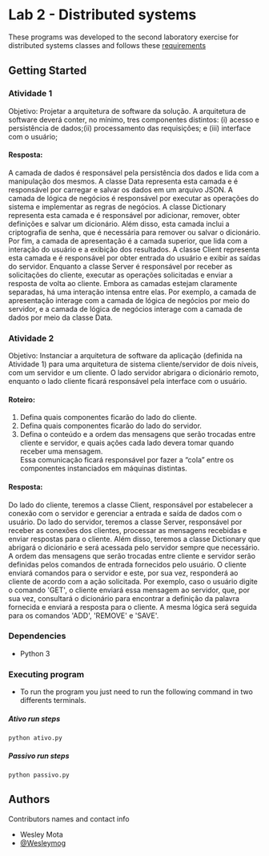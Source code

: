 # Lab 2 - Distributed systems 

These programs was developed to the second laboratory exercise for distributed systems classes and follows these [requirements](https://drive.google.com/file/d/1Cv1yoJqKsPTxoiKggyngISPaelmUozpb/view)

## Getting Started
### Atividade 1
Objetivo: Projetar a arquitetura de software da solução. A arquitetura de software deverá conter, no mínimo, tres componentes distintos: (i) acesso e persistência de dados;(ii) processamento das requisições; e (iii) interface com o usuário;

#### Resposta:
A camada de dados é responsável pela persistência dos dados e lida com a manipulação dos mesmos. A classe Data representa esta camada e é responsável por carregar e salvar os dados em um arquivo JSON.
A camada de lógica de negócios é responsável por executar as operações do sistema e implementar as regras de negócios. A classe Dictionary representa esta camada e é responsável por adicionar, remover, obter definições e salvar um dicionário. Além disso, esta camada inclui a criptografia de senha, que é necessária para remover ou salvar o dicionário.
Por fim, a camada de apresentação é a camada superior, que lida com a interação do usuário e a exibição dos resultados. A classe Client representa esta camada e é responsável por obter entrada do usuário e exibir as saídas do servidor. Enquanto a classe Server é responsável por receber as solicitações do cliente, executar as operações solicitadas e enviar a resposta de volta ao cliente.
Embora as camadas estejam claramente separadas, há uma interação intensa entre elas. Por exemplo, a camada de apresentação interage com a camada de lógica de negócios por meio do servidor, e a camada de lógica de negócios interage com a camada de dados por meio da classe Data.

### Atividade 2
Objetivo: Instanciar a arquitetura de software da aplicação (definida na Atividade 1) 
para uma arquitetura de sistema cliente/servidor de dois níveis, com um servidor e
um cliente. O lado servidor abrigara o dicionário remoto, enquanto o lado cliente ficará
responsável pela interface com o usuário.

#### Roteiro:
1. Defina quais componentes ficarão do lado do cliente.
2. Defina quais componentes ficarão do lado do  servidor.
3. Defina o conteúdo e a ordem das mensagens que serão trocadas entre cliente e  servidor, e quais ações cada lado devera tomar quando receber uma mensagem.  
Essa comunicação ficará responsável por fazer a “cola” entre os componentes instanciados em máquinas distintas. 

#### Resposta:
Do lado do cliente, teremos a classe Client, responsável por estabelecer a conexão com o servidor e gerenciar a entrada e saída de dados com o usuário.
Do lado do servidor, teremos a classe Server, responsável por receber as conexões dos clientes, processar as mensagens recebidas e enviar respostas para o cliente. Além disso, teremos a classe Dictionary que abrigará o dicionário e será acessada pelo servidor sempre que necessário.
A ordem das mensagens que serão trocadas entre cliente e servidor serão definidas pelos comandos de entrada fornecidos pelo usuário. O cliente enviará comandos para o servidor e este, por sua vez, responderá ao cliente de acordo com a ação solicitada. Por exemplo, caso o usuário digite o comando 'GET', o cliente enviará essa mensagem ao servidor, que, por sua vez, consultará o dicionário para encontrar a definição da palavra fornecida e enviará a resposta para o cliente. A mesma lógica será seguida para os comandos 'ADD', 'REMOVE' e 'SAVE'.

### Dependencies

* Python 3

### Executing program

* To run the program you just need to run the following command in two differents terminals.
##### Ativo run steps
```
python ativo.py
```
##### Passivo run steps
```
python passivo.py
```

## Authors

Contributors names and contact info

* Wesley Mota  
* [@Wesleymog](https://github.com/wesleymog)
